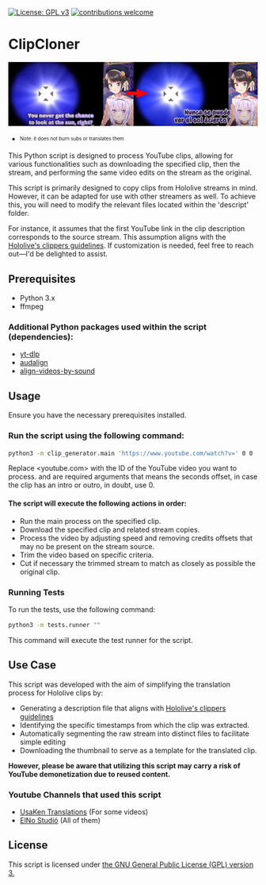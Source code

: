 [![License: GPL v3](https://img.shields.io/badge/License-GPLv3-blue.svg)](https://www.gnu.org/licenses/gpl-3.0)
[![contributions welcome](https://img.shields.io/badge/contributions-welcome-brightgreen.svg?style=flat)](https://github.com/dwyl/esta/issues)
# ClipCloner
![screenshot](https://github.com/EGA-SUPREMO/ClipCloner/blob/master/Screenshot%202024-04-21%2018%3A56%3A16.webp)
* <sub><sup>Note: it does not burn subs or translates them</sub></sup>

This Python script is designed to process YouTube clips, allowing for various functionalities such as downloading the specified clip, then the stream, and performing the same video edits on the stream as the original.

This script is primarily designed to copy clips from Hololive streams in mind. However, it can be adapted for use with other streamers as well. To achieve this, you will need to modify the relevant files located within the 'descript' folder.

For instance, it assumes that the first YouTube link in the clip description corresponds to the source stream. This assumption aligns with the [Hololive's clippers guidelines](https://hololivepro.com/en/terms/). If customization is needed, feel free to reach out—I'd be delighted to assist.

## Prerequisites
* Python 3.x
* ffmpeg
### Additional Python packages used within the script (dependencies):
* [yt-dlp](https://github.com/yt-dlp/yt-dlp)
* [audalign](https://github.com/benfmiller/audalign)
* [align-videos-by-sound](https://github.com/align-videos-by-sound/align-videos-by-sound)

## Usage
Ensure you have the necessary prerequisites installed.

### Run the script using the following command:

```bash
python3 -m clip_generator.main 'https://www.youtube.com/watch?v=' 0 0
```

Replace <youtube.com> with the ID of the YouTube video you want to process.
<arg2> and <arg3> are required arguments that means the seconds offset, in case the clip has an intro or outro, in doubt, use 0.
#### The script will execute the following actions in order:

* Run the main process on the specified clip.
* Download the specified clip and related stream copies.
* Process the video by adjusting speed and removing credits offsets that may no be present on the stream source.
* Trim the video based on specific criteria.
* Cut if necessary the trimmed stream to match as closely as possible the original clip.

### Running Tests
To run the tests, use the following command:
```bash
python3 -m tests.runner ""
```

This command will execute the test runner for the script.

## Use Case
This script was developed with the aim of simplifying the translation process for Hololive clips by:

* Generating a description file that aligns with [Hololive's clippers guidelines](https://hololivepro.com/en/terms/)
* Identifying the specific timestamps from which the clip was extracted.
* Automatically segmenting the raw stream into distinct files to facilitate simple editing
* Downloading the thumbnail to serve as a template for the translated clip.

**However, please be aware that utilizing this script may carry a risk of YouTube demonetization due to reused content.**

### Youtube Channels that used this script
* [UsaKen Translations](https://www.youtube.com/@UsaKenTranslations) (For some videos)
* [ElNo Studió](https://www.youtube.com/@elnostudio8994) (All of them)

## License
This script is licensed under [the GNU General Public License (GPL) version 3.](https://www.gnu.org/licenses/gpl-3.0.html)
